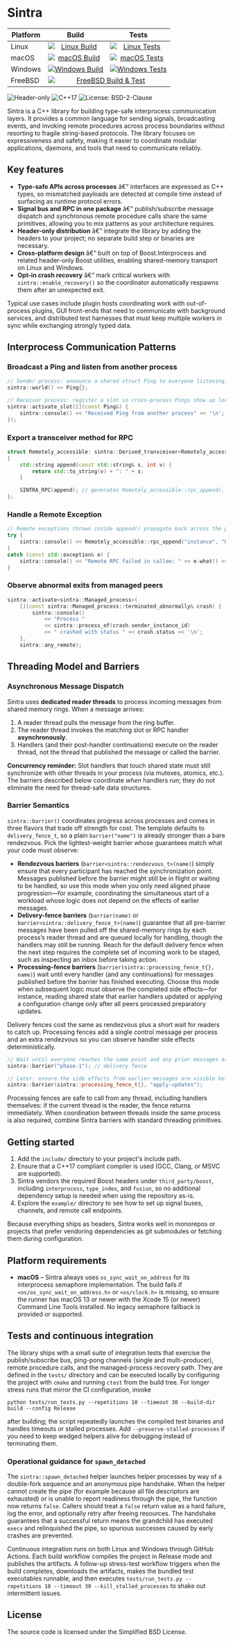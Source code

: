 # Sintra

<table>
  <thead>
    <tr>
      <th>Platform</th>
      <th>Build</th>
      <th>Tests</th>
    </tr>
  </thead>
  <tbody>
    <tr>
      <td>Linux</td>
      <td style="text-align:center;"><a href="https://github.com/imakris/sintra/actions/workflows/build-linux.yml"><img alt="Linux Build" src="https://img.shields.io/github/actions/workflow/status/imakris/sintra/build-linux.yml?branch=master&label=Build&logo=github" style="display:block;margin:0 auto;"></a></td>
      <td style="text-align:center;"><a href="https://github.com/imakris/sintra/actions/workflows/build-linux.yml"><img alt="Linux Tests" src="https://img.shields.io/github/actions/workflow/status/imakris/sintra/build-linux.yml?branch=master&label=Tests&logo=github" style="display:block;margin:0 auto;"></a></td>
    </tr>
    <tr>
      <td>macOS</td>
      <td style="text-align:center;"><a href="https://github.com/imakris/sintra/actions/workflows/build-macos.yml"><img alt="macOS Build" src="https://img.shields.io/github/actions/workflow/status/imakris/sintra/build-macos.yml?branch=master&label=Build&logo=github" style="display:block;margin:0 auto;"></a></td>
      <td style="text-align:center;"><a href="https://github.com/imakris/sintra/actions/workflows/build-macos.yml"><img alt="macOS Tests" src="https://img.shields.io/github/actions/workflow/status/imakris/sintra/build-macos.yml?branch=master&label=Tests&logo=github" style="display:block;margin:0 auto;"></a></td>
    </tr>
    <tr>
      <td>Windows</td>
      <td style="text-align:center;"><a href="https://github.com/imakris/sintra/actions/workflows/build-windows.yml"><img alt="Windows Build" src="https://img.shields.io/github/actions/workflow/status/imakris/sintra/build-windows.yml?branch=master&label=Build&logo=github" style="display:block;margin:0 auto;"></a></td>
      <td style="text-align:center;"><a href="https://github.com/imakris/sintra/actions/workflows/build-windows.yml"><img alt="Windows Tests" src="https://img.shields.io/github/actions/workflow/status/imakris/sintra/build-windows.yml?branch=master&label=Tests&logo=github" style="display:block;margin:0 auto;"></a></td>
    </tr>
    <tr>
      <td>FreeBSD</td>
      <td colspan="2" style="text-align:center;"><a href="https://cirrus-ci.com/github/imakris/sintra"><img alt="FreeBSD Build &amp; Test" src="https://api.cirrus-ci.com/github/imakris/sintra.svg?task=FreeBSD%20Build%20%26%20Test&amp;branch=master&amp;label=FreeBSD%20Build%20%26%20Test&amp;logo=cirrus-ci" style="display:block;margin:0 auto;"></a></td>
    </tr>
  </tbody>
</table>


![Header-only](https://img.shields.io/badge/header--only-yes-lightgrey)
![C++17](https://img.shields.io/badge/C%2B%2B-17-blue)
![License: BSD-2-Clause](https://img.shields.io/badge/license-BSD--2--Clause-green)

Sintra is a C++ library for building type-safe interprocess communication layers.
It provides a common language for sending signals, broadcasting events, and invoking
remote procedures across process boundaries without resorting to fragile string-based
protocols. The library focuses on expressiveness and safety, making it easier to
coordinate modular applications, daemons, and tools that need to communicate reliably.

## Key features

* **Type-safe APIs across processes** â€“ interfaces are expressed as C++ types, so
  mismatched payloads are detected at compile time instead of surfacing as runtime
  protocol errors.
* **Signal bus and RPC in one package** â€“ publish/subscribe message dispatch and
  synchronous remote procedure calls share the same primitives, allowing you to mix
  patterns as your architecture requires.
* **Header-only distribution** â€“ integrate the library by adding the headers to your
  project; no separate build step or binaries are necessary.
* **Cross-platform design** â€“ built on top of Boost.Interprocess and related
  header-only Boost utilities, enabling shared-memory transport on Linux and Windows.
* **Opt-in crash recovery** â€“ mark critical workers with `sintra::enable_recovery()` so
  the coordinator automatically respawns them after an unexpected exit.

Typical use cases include plugin hosts coordinating work with out-of-process plugins,
GUI front-ends that need to communicate with background services, and distributed test
harnesses that must keep multiple workers in sync while exchanging strongly typed data.


## Interprocess Communication Patterns

### Broadcast a Ping and listen from another process

```cpp
// Sender process: announce a shared struct Ping to everyone listening.
sintra::world() << Ping{};

// Receiver process: register a slot so cross-process Pings show up locally.
sintra::activate_slot([](const Ping&) {
    sintra::console() << "Received Ping from another process" << '\n';
});
```

### Export a transceiver method for RPC

```cpp
struct Remotely_accessible: sintra::Derived_transceiver<Remotely_accessible>
{
    std::string append(const std::string& s, int v) {
        return std::to_string(v) + ": " + s;
    }

    SINTRA_RPC(append); // generates Remotely_accessible::rpc_append(...)
};
```

### Handle a Remote Exception

```cpp
// Remote exceptions thrown inside append() propagate back across the process boundary.
try {
    sintra::console() << Remotely_accessible::rpc_append("instance", "Hi", 42) << '\n';
}
catch (const std::exception& e) {
    sintra::console() << "Remote RPC failed in callee: " << e.what() << '\n';
}
```

### Observe abnormal exits from managed peers

```cpp
sintra::activate<sintra::Managed_process>(
    [](const sintra::Managed_process::terminated_abnormally& crash) {
        sintra::console()
            << "Process "
            << sintra::process_of(crash.sender_instance_id)
            << " crashed with status " << crash.status << '\n';
    },
    sintra::any_remote);
```


## Threading Model and Barriers

### Asynchronous Message Dispatch

Sintra uses **dedicated reader threads** to process incoming messages from shared memory rings. When a message arrives:
1. A reader thread pulls the message from the ring buffer.
2. The reader thread invokes the matching slot or RPC handler **asynchronously**.
3. Handlers (and their post-handler continuations) execute on the reader thread, not the thread that published the message or called the barrier.

**Concurrency reminder:** Slot handlers that touch shared state must still synchronize with other threads in your process (via mutexes, atomics, etc.). The barriers described below coordinate *when* handlers run; they do not eliminate the need for thread-safe data structures.

### Barrier Semantics

`sintra::barrier()` coordinates progress across processes and comes in three flavors that trade off strength for cost. The template defaults to `delivery_fence_t`, so a plain `barrier("name")` is already stronger than a bare rendezvous. Pick the lightest-weight barrier whose guarantees match what your code must observe:

* **Rendezvous barriers** (`barrier<sintra::rendezvous_t>(name)`) simply ensure that every participant has reached the synchronization point. Messages published before the barrier might still be in flight or waiting to be handled, so use this mode when you only need aligned phase progression—for example, coordinating the simultaneous start of a workload whose logic does not depend on the effects of earlier messages.
* **Delivery-fence barriers** (`barrier(name)` or `barrier<sintra::delivery_fence_t>(name)`) guarantee that all pre-barrier messages have been pulled off the shared-memory rings by each process’s reader thread and are queued locally for handling, though the handlers may still be running. Reach for the default delivery fence when the next step requires the complete set of incoming work to be staged, such as inspecting an inbox before taking action.
* **Processing-fence barriers** (`barrier(sintra::processing_fence_t{}, name)`) wait until every handler (and any continuations) for messages published before the barrier has finished executing. Choose this mode when subsequent logic must observe the completed side effects—for instance, reading shared state that earlier handlers updated or applying a configuration change only after all peers processed preparatory updates.

Delivery fences cost the same as rendezvous plus a short wait for readers to catch up. Processing fences add a single control message per process and an extra rendezvous so you can observe handler side effects deterministically.

```cpp
// Wait until everyone reaches the same point and any prior messages are queued locally.
sintra::barrier("phase-1"); // delivery fence

// Later: ensure the side effects from earlier messages are visible before reading shared data.
sintra::barrier(sintra::processing_fence_t{}, "apply-updates");
```

Processing fences are safe to call from any thread, including handlers themselves: if the current thread is the reader, the fence returns immediately. When coordination between threads inside the same process is also required, combine Sintra barriers with standard threading primitives.

## Getting started

1. Add the `include/` directory to your project's include path.
2. Ensure that a C++17 compliant compiler is used (GCC, Clang, or MSVC are supported).
3. Sintra vendors the required Boost headers under `third_party/boost`,
   including `interprocess`, `type_index`, and `fusion`, so no additional
   dependency setup is needed when using the repository as-is.
4. Explore the `example/` directory to see how to set up signal buses, channels, and
   remote call endpoints.

Because everything ships as headers, Sintra works well in monorepos or projects that
prefer vendoring dependencies as git submodules or fetching them during configuration.

## Platform requirements

* **macOS** – Sintra always uses `os_sync_wait_on_address` for its interprocess semaphore implementation. The build fails if `<os/os_sync_wait_on_address.h>` or `<os/clock.h>` is missing, so ensure the runner has macOS 13 or newer with the Xcode 15 (or newer) Command Line Tools installed. No legacy semaphore fallback is provided or supported.

## Tests and continuous integration

The library ships with a small suite of integration tests that exercise the
publish/subscribe bus, ping-pong channels (single and multi-producer), remote
procedure calls, and the managed-process recovery path. They are defined in the
`tests/` directory and can be executed locally by configuring the project with
`cmake` and running `ctest` from the build tree. For longer stress runs that
mirror the CI configuration, invoke

```
python tests/run_tests.py --repetitions 10 --timeout 30 --build-dir build --config Release
```

after building; the script repeatedly launches the compiled test binaries and
handles timeouts or stalled processes. Add `--preserve-stalled-processes` if you
need to keep wedged helpers alive for debugging instead of terminating them.

### Operational guidance for `spawn_detached`

The `sintra::spawn_detached` helper launches helper processes by way of a
double-fork sequence and an anonymous pipe handshake. When the helper cannot
create the pipe (for example because all file descriptors are exhausted) or is
unable to report readiness through the pipe, the function now returns `false`.
Callers should treat a `false` return value as a hard failure, log the error, and
optionally retry after freeing resources. The handshake guarantees that a
successful return means the grandchild has executed `execv` and relinquished the
pipe, so spurious successes caused by early crashes are prevented.

Continuous integration runs on both Linux and Windows through GitHub Actions.
Each build workflow compiles the project in Release mode and publishes the
artifacts. A follow-up stress-test workflow triggers when the build completes,
downloads the artifacts, makes the bundled test executables runnable, and then
executes `tests/run_tests.py --repetitions 10 --timeout 30 --kill_stalled_processes`
to shake out intermittent issues.

## License

The source code is licensed under the Simplified BSD License.
